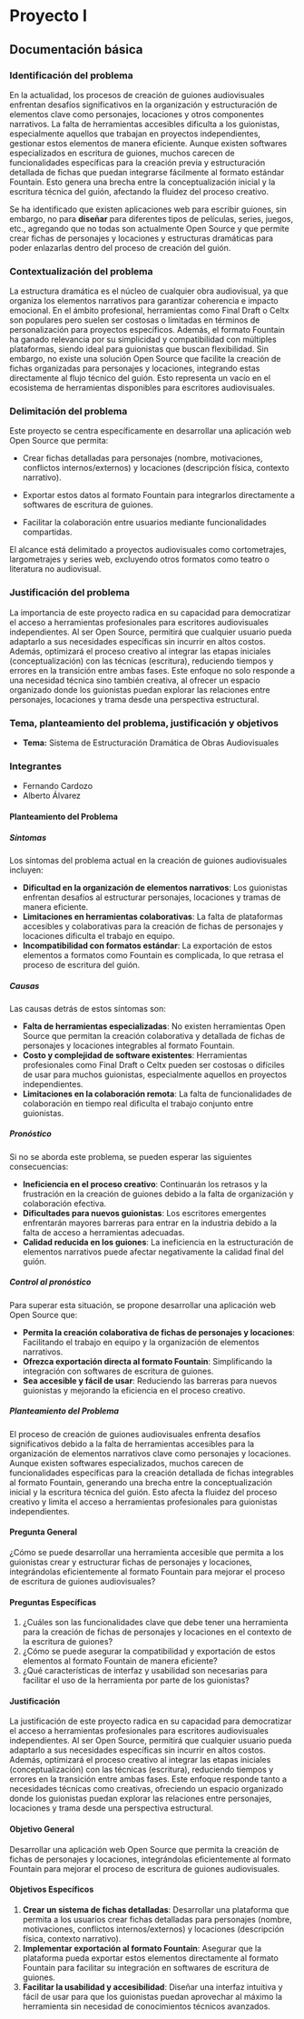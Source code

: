 # Proyecto I

## Documentación básica

### Identificación del problema

En la actualidad, los procesos de creación de guiones audiovisuales enfrentan desafíos significativos en la organización y estructuración de elementos clave como personajes, locaciones y otros componentes narrativos. La falta de herramientas accesibles dificulta a los guionistas, especialmente aquellos que trabajan en proyectos independientes, gestionar estos elementos de manera eficiente. Aunque existen softwares especializados en escritura de guiones, muchos carecen de funcionalidades específicas para la creación previa y estructuración detallada de fichas que puedan integrarse fácilmente al formato estándar Fountain. Esto genera una brecha entre la conceptualización inicial y la escritura técnica del guión, afectando la fluidez del proceso creativo.

Se ha identificado que existen aplicaciones web para escribir guiones, sin embargo, no para **diseñar** para diferentes tipos de películas, series, juegos, etc., agregando que no todas son actualmente Open Source y que permite crear fichas de personajes y locaciones y estructuras dramáticas para poder enlazarlas dentro del proceso de creación del guión.

### Contextualización del problema

La estructura dramática es el núcleo de cualquier obra audiovisual, ya que organiza los elementos narrativos para garantizar coherencia e impacto emocional. En el ámbito profesional, herramientas como Final Draft o Celtx son populares pero suelen ser costosas o limitadas en términos de personalización para proyectos específicos. Además, el formato Fountain ha ganado relevancia por su simplicidad y compatibilidad con múltiples plataformas, siendo ideal para guionistas que buscan flexibilidad. Sin embargo, no existe una solución Open Source que facilite la creación de fichas organizadas para personajes y locaciones, integrando estas directamente al flujo técnico del guión. Esto representa un vacío en el ecosistema de herramientas disponibles para escritores audiovisuales.

### Delimitación del problema

Este proyecto se centra específicamente en desarrollar una aplicación web Open Source que permita:

- Crear fichas detalladas para personajes (nombre, motivaciones, conflictos internos/externos) y locaciones (descripción física, contexto narrativo).

- Exportar estos datos al formato Fountain para integrarlos directamente a softwares de escritura de guiones.

- Facilitar la colaboración entre usuarios mediante funcionalidades compartidas.

El alcance está delimitado a proyectos audiovisuales como cortometrajes, largometrajes y series web, excluyendo otros formatos como teatro o literatura no audiovisual.

### Justificación del problema

La importancia de este proyecto radica en su capacidad para democratizar el acceso a herramientas profesionales para escritores audiovisuales independientes. Al ser Open Source, permitirá que cualquier usuario pueda adaptarlo a sus necesidades específicas sin incurrir en altos costos. Además, optimizará el proceso creativo al integrar las etapas iniciales (conceptualización) con las técnicas (escritura), reduciendo tiempos y errores en la transición entre ambas fases. Este enfoque no solo responde a una necesidad técnica sino también creativa, al ofrecer un espacio organizado donde los guionistas puedan explorar las relaciones entre personajes, locaciones y trama desde una perspectiva estructural.

### Tema, planteamiento del problema, justificación y objetivos

- **Tema:** Sistema de Estructuración Dramática de Obras Audiovisuales

### Integrantes

- Fernando Cardozo
- Alberto Álvarez

#### Planteamiento del Problema

##### Síntomas

Los síntomas del problema actual en la creación de guiones audiovisuales incluyen:

- **Dificultad en la organización de elementos narrativos**: Los guionistas enfrentan desafíos al estructurar personajes, locaciones y tramas de manera eficiente.
- **Limitaciones en herramientas colaborativas**: La falta de plataformas accesibles y colaborativas para la creación de fichas de personajes y locaciones dificulta el trabajo en equipo.
- **Incompatibilidad con formatos estándar**: La exportación de estos elementos a formatos como Fountain es complicada, lo que retrasa el proceso de escritura del guión.

##### Causas

Las causas detrás de estos síntomas son:

- **Falta de herramientas especializadas**: No existen herramientas Open Source que permitan la creación colaborativa y detallada de fichas de personajes y locaciones integrables al formato Fountain.
- **Costo y complejidad de software existentes**: Herramientas profesionales como Final Draft o Celtx pueden ser costosas o difíciles de usar para muchos guionistas, especialmente aquellos en proyectos independientes.
- **Limitaciones en la colaboración remota**: La falta de funcionalidades de colaboración en tiempo real dificulta el trabajo conjunto entre guionistas.

##### Pronóstico

Si no se aborda este problema, se pueden esperar las siguientes consecuencias:

- **Ineficiencia en el proceso creativo**: Continuarán los retrasos y la frustración en la creación de guiones debido a la falta de organización y colaboración efectiva.
- **Dificultades para nuevos guionistas**: Los escritores emergentes enfrentarán mayores barreras para entrar en la industria debido a la falta de acceso a herramientas adecuadas.
- **Calidad reducida en los guiones**: La ineficiencia en la estructuración de elementos narrativos puede afectar negativamente la calidad final del guión.

##### Control al pronóstico

Para superar esta situación, se propone desarrollar una aplicación web Open Source que:

- **Permita la creación colaborativa de fichas de personajes y locaciones**: Facilitando el trabajo en equipo y la organización de elementos narrativos.
- **Ofrezca exportación directa al formato Fountain**: Simplificando la integración con softwares de escritura de guiones.
- **Sea accesible y fácil de usar**: Reduciendo las barreras para nuevos guionistas y mejorando la eficiencia en el proceso creativo.

##### Planteamiento del Problema

El proceso de creación de guiones audiovisuales enfrenta desafíos significativos debido a la falta de herramientas accesibles para la organización de elementos narrativos clave como personajes y locaciones. Aunque existen softwares especializados, muchos carecen de funcionalidades específicas para la creación detallada de fichas integrables al formato Fountain, generando una brecha entre la conceptualización inicial y la escritura técnica del guión. Esto afecta la fluidez del proceso creativo y limita el acceso a herramientas profesionales para guionistas independientes.

#### Pregunta General

¿Cómo se puede desarrollar una herramienta accesible que permita a los guionistas crear y estructurar fichas de personajes y locaciones, integrándolas eficientemente al formato Fountain para mejorar el proceso de escritura de guiones audiovisuales?

#### Preguntas Específicas

1. ¿Cuáles son las funcionalidades clave que debe tener una herramienta para la creación de fichas de personajes y locaciones en el contexto de la escritura de guiones?
2. ¿Cómo se puede asegurar la compatibilidad y exportación de estos elementos al formato Fountain de manera eficiente?
3. ¿Qué características de interfaz y usabilidad son necesarias para facilitar el uso de la herramienta por parte de los guionistas?

#### Justificación

La justificación de este proyecto radica en su capacidad para democratizar el acceso a herramientas profesionales para escritores audiovisuales independientes. Al ser Open Source, permitirá que cualquier usuario pueda adaptarlo a sus necesidades específicas sin incurrir en altos costos. Además, optimizará el proceso creativo al integrar las etapas iniciales (conceptualización) con las técnicas (escritura), reduciendo tiempos y errores en la transición entre ambas fases. Este enfoque responde tanto a necesidades técnicas como creativas, ofreciendo un espacio organizado donde los guionistas puedan explorar las relaciones entre personajes, locaciones y trama desde una perspectiva estructural.

#### Objetivo General

Desarrollar una aplicación web Open Source que permita la creación de fichas de personajes y locaciones, integrándolas eficientemente al formato Fountain para mejorar el proceso de escritura de guiones audiovisuales.

#### Objetivos Específicos

1. **Crear un sistema de fichas detalladas**: Desarrollar una plataforma que permita a los usuarios crear fichas detalladas para personajes (nombre, motivaciones, conflictos internos/externos) y locaciones (descripción física, contexto narrativo).
2. **Implementar exportación al formato Fountain**: Asegurar que la plataforma pueda exportar estos elementos directamente al formato Fountain para facilitar su integración en softwares de escritura de guiones.
3. **Facilitar la usabilidad y accesibilidad**: Diseñar una interfaz intuitiva y fácil de usar para que los guionistas puedan aprovechar al máximo la herramienta sin necesidad de conocimientos técnicos avanzados.
